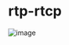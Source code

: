 # rtp-rtcp

![image](https://github.com/user-attachments/assets/5e2f1b65-4ec8-4faa-aa5a-53cae07fb7d5)

